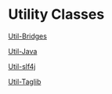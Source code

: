 # Utility Classes

[Util-Bridges](javadocs/util-bridges/index.html)

[Util-Java](javadocs/util-java/index.html)

[Util-slf4j](javadocs/util-slf4j/index.html)

[Util-Taglib](taglibs/util-taglib/index.html)